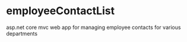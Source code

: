 # employeeContactList
asp.net core mvc web app for managing employee contacts for various departments
